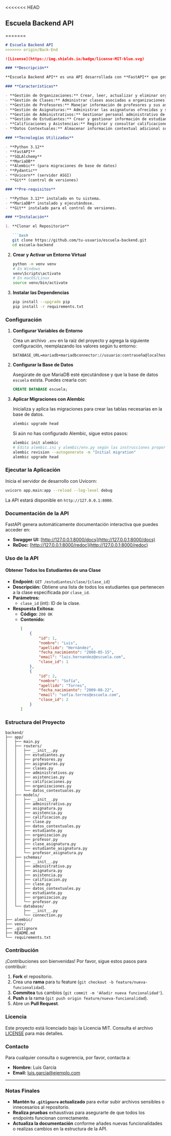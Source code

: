 
<<<<<<< HEAD
## **Escuela Backend API**
=======
```markdown
# Escuela Backend API
>>>>>>> origin/Back-End

![License](https://img.shields.io/badge/license-MIT-blue.svg)

### **Descripción**

**Escuela Backend API** es una API desarrollada con **FastAPI** que gestiona las operaciones de una institución educativa. Permite gestionar organizaciones, clases, profesores, asignaturas, administrativos, estudiantes, calificaciones, asistencias y datos contextuales de los estudiantes. La API está construida utilizando **SQLAlchemy** como ORM y **MariaDB** como sistema de gestión de bases de datos.

### **Características**

- **Gestión de Organizaciones:** Crear, leer, actualizar y eliminar organizaciones educativas.
- **Gestión de Clases:** Administrar clases asociadas a organizaciones.
- **Gestión de Profesores:** Manejar información de profesores y sus asignaturas.
- **Gestión de Asignaturas:** Administrar las asignaturas ofrecidas y sus detalles.
- **Gestión de Administrativos:** Gestionar personal administrativo de la institución.
- **Gestión de Estudiantes:** Crear y gestionar información de estudiantes.
- **Calificaciones y Asistencias:** Registrar y consultar calificaciones y asistencias de los estudiantes.
- **Datos Contextuales:** Almacenar información contextual adicional sobre los estudiantes.

### **Tecnologías Utilizadas**

- **Python 3.12**
- **FastAPI**
- **SQLAlchemy**
- **MariaDB**
- **Alembic** (para migraciones de base de datos)
- **Pydantic**
- **Uvicorn** (servidor ASGI)
- **Git** (control de versiones)

### **Pre-requisitos**

- **Python 3.12** instalado en tu sistema.
- **MariaDB** instalado y ejecutándose.
- **Git** instalado para el control de versiones.

### **Instalación**

1. **Clonar el Repositorio**

   ```bash
   git clone https://github.com/tu-usuario/escuela-backend.git
   cd escuela-backend
   ```

2. **Crear y Activar un Entorno Virtual**

   ```bash
   python -m venv venv
   # En Windows
   venv\Scripts\activate
   # En macOS/Linux
   source venv/bin/activate
   ```

3. **Instalar las Dependencias**

   ```bash
   pip install --upgrade pip
   pip install -r requirements.txt
   ```

### **Configuración**

1. **Configurar Variables de Entorno**

   Crea un archivo `.env` en la raíz del proyecto y agrega la siguiente configuración, reemplazando los valores según tu entorno:

   ```env
   DATABASE_URL=mariadb+mariadbconnector://usuario:contraseña@localhost:3306/escuela
   ```

2. **Configurar la Base de Datos**

   Asegúrate de que MariaDB esté ejecutándose y que la base de datos `escuela` exista. Puedes crearla con:

   ```sql
   CREATE DATABASE escuela;
   ```

3. **Aplicar Migraciones con Alembic**

   Inicializa y aplica las migraciones para crear las tablas necesarias en la base de datos.

   ```bash
   alembic upgrade head
   ```

   Si aún no has configurado Alembic, sigue estos pasos:

   ```bash
   alembic init alembic
   # Edita alembic.ini y alembic/env.py según las instrucciones proporcionadas anteriormente
   alembic revision --autogenerate -m "Initial migration"
   alembic upgrade head
   ```

### **Ejecutar la Aplicación**

Inicia el servidor de desarrollo con Uvicorn:

```bash
uvicorn app.main:app --reload --log-level debug
```

La API estará disponible en `http://127.0.0.1:8000`.

### **Documentación de la API**

FastAPI genera automáticamente documentación interactiva que puedes acceder en:

- **Swagger UI:** [http://127.0.0.1:8000/docs](http://127.0.0.1:8000/docs)
- **ReDoc:** [http://127.0.0.1:8000/redoc](http://127.0.0.1:8000/redoc)

### **Uso de la API**

#### **Obtener Todos los Estudiantes de una Clase**

- **Endpoint:** `GET /estudiantes/clase/{clase_id}`
- **Descripción:** Obtiene una lista de todos los estudiantes que pertenecen a la clase especificada por `clase_id`.
- **Parámetros:**
  - `clase_id` (int): ID de la clase.
- **Respuesta Exitosa:**
  - **Código:** `200 OK`
  - **Contenido:**
    ```json
    [
        {
            "id": 1,
            "nombre": "Luis",
            "apellido": "Hernández",
            "fecha_nacimiento": "2008-05-15",
            "email": "luis.hernandez@escuela.com",
            "clase_id": 1
        },
        {
            "id": 2,
            "nombre": "Sofía",
            "apellido": "Torres",
            "fecha_nacimiento": "2009-08-22",
            "email": "sofia.torres@escuela.com",
            "clase_id": 2
        }
    ]
    ```

### **Estructura del Proyecto**

```
backend/
├── app/
│   ├── main.py
│   ├── routers/
│   │   ├── __init__.py
│   │   ├── estudiantes.py
│   │   ├── profesores.py
│   │   ├── asignaturas.py
│   │   ├── clases.py
│   │   ├── administrativos.py
│   │   ├── asistencias.py
│   │   ├── calificaciones.py
│   │   ├── organizaciones.py
│   │   └── datos_contextuales.py
│   ├── models/
│   │   ├── __init__.py
│   │   ├── administrativo.py
│   │   ├── asignatura.py
│   │   ├── asistencia.py
│   │   ├── calificacion.py
│   │   ├── clase.py
│   │   ├── datos_contextuales.py
│   │   ├── estudiante.py
│   │   ├── organizacion.py
│   │   ├── profesor.py
│   │   ├── clase_asignatura.py
│   │   ├── estudiante_asignatura.py
│   │   └── profesor_asignatura.py
│   ├── schemas/
│   │   ├── __init__.py
│   │   ├── administrativo.py
│   │   ├── asignatura.py
│   │   ├── asistencia.py
│   │   ├── calificacion.py
│   │   ├── clase.py
│   │   ├── datos_contextuales.py
│   │   ├── estudiante.py
│   │   ├── organizacion.py
│   │   └── profesor.py
│   └── database/
│       ├── __init__.py
│       └── connection.py
├── alembic/
├── venv/
├── .gitignore
├── README.md
└── requirements.txt
```

### **Contribución**

¡Contribuciones son bienvenidas! Por favor, sigue estos pasos para contribuir:

1. **Fork** el repositorio.
2. Crea una **rama** para tu feature (`git checkout -b feature/nueva-funcionalidad`).
3. **Commitea** tus cambios (`git commit -m 'Añadir nueva funcionalidad'`).
4. **Push** a la rama (`git push origin feature/nueva-funcionalidad`).
5. Abre un **Pull Request**.

### **Licencia**

Este proyecto está licenciado bajo la Licencia MIT. Consulta el archivo [LICENSE](LICENSE) para más detalles.

### **Contacto**

Para cualquier consulta o sugerencia, por favor, contacta a:

- **Nombre:** Luis García
- **Email:** luis.garcia@ejemplo.com

---

### **Notas Finales**

- **Mantén tu `.gitignore` actualizado** para evitar subir archivos sensibles o innecesarios al repositorio.
- **Realiza pruebas** exhaustivas para asegurarte de que todos los endpoints funcionan correctamente.
- **Actualiza la documentación** conforme añades nuevas funcionalidades o realizas cambios en la estructura de la API.


